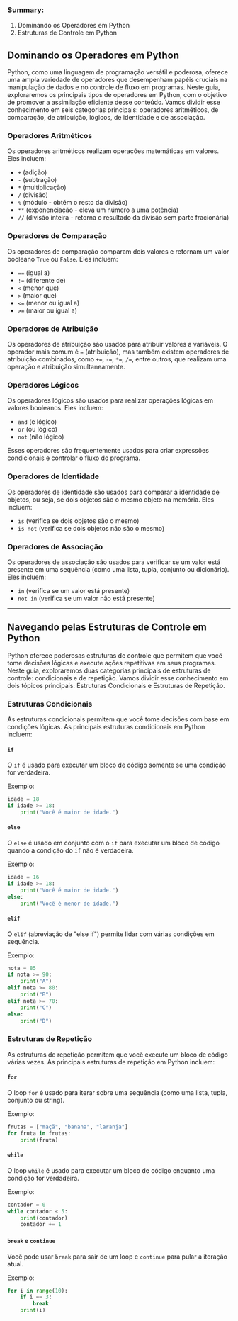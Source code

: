 ### Summary:
1. Dominando os Operadores em Python
2. Estruturas de Controle em Python



## Dominando os Operadores em Python

Python, como uma linguagem de programação versátil e poderosa, oferece uma ampla variedade de operadores que desempenham papéis cruciais na manipulação de dados e no controle de fluxo em programas. Neste guia, exploraremos os principais tipos de operadores em Python, com o objetivo de promover a assimilação eficiente desse conteúdo. Vamos dividir esse conhecimento em seis categorias principais: operadores aritméticos, de comparação, de atribuição, lógicos, de identidade e de associação.

### Operadores Aritméticos

Os operadores aritméticos realizam operações matemáticas em valores. Eles incluem:

- `+` (adição)
- `-` (subtração)
- `*` (multiplicação)
- `/` (divisão)
- `%` (módulo - obtém o resto da divisão)
- `**` (exponenciação - eleva um número a uma potência)
- `//` (divisão inteira - retorna o resultado da divisão sem parte fracionária)

### Operadores de Comparação

Os operadores de comparação comparam dois valores e retornam um valor booleano `True` ou `False`. Eles incluem:

- `==` (igual a)
- `!=` (diferente de)
- `<` (menor que)
- `>` (maior que)
- `<=` (menor ou igual a)
- `>=` (maior ou igual a)

### Operadores de Atribuição

Os operadores de atribuição são usados para atribuir valores a variáveis. O operador mais comum é `=` (atribuição), mas também existem operadores de atribuição combinados, como `+=`, `-=`, `*=`, `/=`, entre outros, que realizam uma operação e atribuição simultaneamente.

### Operadores Lógicos

Os operadores lógicos são usados para realizar operações lógicas em valores booleanos. Eles incluem:

- `and` (e lógico)
- `or` (ou lógico)
- `not` (não lógico)

Esses operadores são frequentemente usados para criar expressões condicionais e controlar o fluxo do programa.

### Operadores de Identidade

Os operadores de identidade são usados para comparar a identidade de objetos, ou seja, se dois objetos são o mesmo objeto na memória. Eles incluem:

- `is` (verifica se dois objetos são o mesmo)
- `is not` (verifica se dois objetos não são o mesmo)

### Operadores de Associação

Os operadores de associação são usados para verificar se um valor está presente em uma sequência (como uma lista, tupla, conjunto ou dicionário). Eles incluem:

- `in` (verifica se um valor está presente)
- `not in` (verifica se um valor não está presente)


---

## Navegando pelas Estruturas de Controle em Python

Python oferece poderosas estruturas de controle que permitem que você tome decisões lógicas e execute ações repetitivas em seus programas. Neste guia, exploraremos duas categorias principais de estruturas de controle: condicionais e de repetição. Vamos dividir esse conhecimento em dois tópicos principais: Estruturas Condicionais e Estruturas de Repetição.

### Estruturas Condicionais

As estruturas condicionais permitem que você tome decisões com base em condições lógicas. As principais estruturas condicionais em Python incluem:

#### `if`

O `if` é usado para executar um bloco de código somente se uma condição for verdadeira.

Exemplo:
```python
idade = 18
if idade >= 18:
    print("Você é maior de idade.")
```

#### `else`

O `else` é usado em conjunto com o `if` para executar um bloco de código quando a condição do `if` não é verdadeira.

Exemplo:
```python
idade = 16
if idade >= 18:
    print("Você é maior de idade.")
else:
    print("Você é menor de idade.")
```

#### `elif`

O `elif` (abreviação de "else if") permite lidar com várias condições em sequência.

Exemplo:
```python
nota = 85
if nota >= 90:
    print("A")
elif nota >= 80:
    print("B")
elif nota >= 70:
    print("C")
else:
    print("D")
```

### Estruturas de Repetição

As estruturas de repetição permitem que você execute um bloco de código várias vezes. As principais estruturas de repetição em Python incluem:

#### `for`

O loop `for` é usado para iterar sobre uma sequência (como uma lista, tupla, conjunto ou string).

Exemplo:
```python
frutas = ["maçã", "banana", "laranja"]
for fruta in frutas:
    print(fruta)
```

#### `while`

O loop `while` é usado para executar um bloco de código enquanto uma condição for verdadeira.

Exemplo:
```python
contador = 0
while contador < 5:
    print(contador)
    contador += 1
```

#### `break` e `continue`

Você pode usar `break` para sair de um loop e `continue` para pular a iteração atual.

Exemplo:
```python
for i in range(10):
    if i == 3:
        break
    print(i)
```
